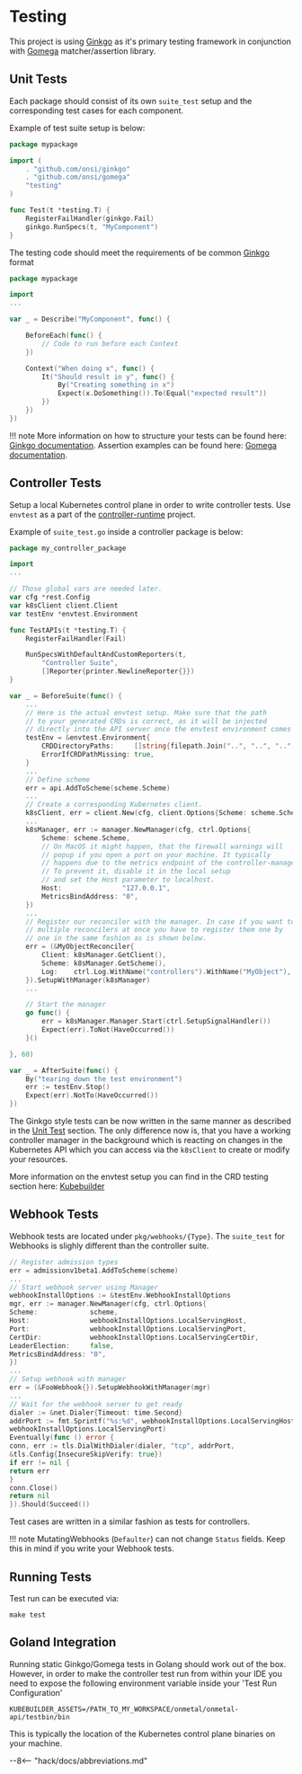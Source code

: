 # Testing

This project is using [Ginkgo](https://onsi.github.io/ginkgo/) as it's primary testing framework in conjunction with
[Gomega](https://onsi.github.io/gomega/) matcher/assertion library.

## Unit Tests

Each package should consist of its own `suite_test` setup and the corresponding test cases for each component.

Example of test suite setup is below:

```go
package mypackage

import (
	. "github.com/onsi/ginkgo"
	. "github.com/onsi/gomega"
	"testing"
)

func Test(t *testing.T) {
	RegisterFailHandler(ginkgo.Fail)
	ginkgo.RunSpecs(t, "MyComponent")
}
```

The testing code should meet the requirements of be common [Ginkgo](https://onsi.github.io/ginkgo/) format

```go
package mypackage

import
...

var _ = Describe("MyComponent", func() {

	BeforeEach(func() {
		// Code to run before each Context
	})

	Context("When doing x", func() {
		It("Should result in y", func() {
			By("Creating something in x")
			Expect(x.DoSomething()).To(Equal("expected result"))
		})
	})
})
```

!!! note More information on how to structure your tests can be found
here: [Ginkgo documentation](https://onsi.github.io/ginkgo/#structuring-your-specs). Assertion examples can be found
here: [Gomega documentation](https://onsi.github.io/gomega/#making-assertions).

## Controller Tests

Setup a local Kubernetes control plane in order to write controller tests. Use `envtest` as a part of
the [controller-runtime](https://github.com/kubernetes-sigs/controller-runtime) project.

Example of `suite_test.go` inside a controller package is below:

```go
package my_controller_package

import
...

// Those global vars are needed later.
var cfg *rest.Config
var k8sClient client.Client
var testEnv *envtest.Environment

func TestAPIs(t *testing.T) {
	RegisterFailHandler(Fail)

	RunSpecsWithDefaultAndCustomReporters(t,
		"Controller Suite",
		[]Reporter{printer.NewlineReporter{}})
}

var _ = BeforeSuite(func() {
	...
	// Here is the actual envtest setup. Make sure that the path
	// to your generated CRDs is correct, as it will be injected
	// directly into the API server once the envtest environment comes up.
	testEnv = &envtest.Environment{
		CRDDirectoryPaths:     []string{filepath.Join("..", "..", "..", "config", "crd", "bases")},
		ErrorIfCRDPathMissing: true,
	}
	...
	// Define scheme
	err = api.AddToScheme(scheme.Scheme)
	...
	// Create a corresponding Kubernetes client.
	k8sClient, err = client.New(cfg, client.Options{Scheme: scheme.Scheme})
	...
	k8sManager, err := manager.NewManager(cfg, ctrl.Options{
		Scheme: scheme.Scheme,
		// On MacOS it might happen, that the firewall warnings will
		// popup if you open a port on your machine. It typically
		// happens due to the metrics endpoint of the controller-manager.
		// To prevent it, disable it in the local setup
		// and set the Host parameter to localhost.
		Host:               "127.0.0.1",
		MetricsBindAddress: "0",
	})
	...
	// Register our reconciler with the manager. In case if you want to test
	// multiple reconcilers at once you have to register them one by
	// one in the same fashion as is shown below.
	err = (&MyObjectReconciler{
		Client: k8sManager.GetClient(),
		Scheme: k8sManager.GetScheme(),
		Log:    ctrl.Log.WithName("controllers").WithName("MyObject"),
	}).SetupWithManager(k8sManager)
	...

	// Start the manager
	go func() {
		err = k8sManager.Manager.Start(ctrl.SetupSignalHandler())
		Expect(err).ToNot(HaveOccurred())
	}()

}, 60)

var _ = AfterSuite(func() {
	By("tearing down the test environment")
	err := testEnv.Stop()
	Expect(err).NotTo(HaveOccurred())
})
```

The Ginkgo style tests can be now written in the same manner as described in the [Unit Test](#unit-tests) section. The
only difference now is, that you have a working controller manager in the background which is reacting on changes in the
Kubernetes API which you can access via the `k8sClient` to create or modify your resources.

More information on the envtest setup you can find in the CRD testing section
here: [Kubebuilder](https://book.kubebuilder.io/reference/envtest.html)

## Webhook Tests

Webhook tests are located under `pkg/webhooks/{Type}`. The `suite_test` for Webhooks is slighly different than the
controller suite.

```go
// Register admission types
err = admissionv1beta1.AddToScheme(scheme)
...
// Start webhook server using Manager
webhookInstallOptions := &testEnv.WebhookInstallOptions
mgr, err := manager.NewManager(cfg, ctrl.Options{
Scheme:             scheme,
Host:               webhookInstallOptions.LocalServingHost,
Port:               webhookInstallOptions.LocalServingPort,
CertDir:            webhookInstallOptions.LocalServingCertDir,
LeaderElection:     false,
MetricsBindAddress: "0",
})
...
// Setup webhook with manager
err = (&FooWebhook{}).SetupWebhookWithManager(mgr)
...
// Wait for the webhook server to get ready
dialer := &net.Dialer{Timeout: time.Second}
addrPort := fmt.Sprintf("%s:%d", webhookInstallOptions.LocalServingHost,
webhookInstallOptions.LocalServingPort)
Eventually(func () error {
conn, err := tls.DialWithDialer(dialer, "tcp", addrPort,
&tls.Config{InsecureSkipVerify: true})
if err != nil {
return err
}
conn.Close()
return nil
}).Should(Succeed())
```

Test cases are written in a similar fashion as tests for controllers.

!!! note MutatingWebhooks (`Defaulter`) can not change `Status` fields. Keep this in mind if you write your Webhook
tests.

## Running Tests

Test run can be executed via:

```shell
make test
```

## Goland Integration

Running static Ginkgo/Gomega tests in Golang should work out of the box. However, in order to make the controller test
run from within your IDE you need to expose the following environment variable inside your 'Test Run Configuration'

```shell
KUBEBUILDER_ASSETS=/PATH_TO_MY_WORKSPACE/onmetal/onmetal-api/testbin/bin
```

This is typically the location of the Kubernetes control plane binaries on your machine.

--8<-- "hack/docs/abbreviations.md"